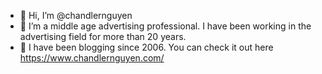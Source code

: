 - 👋 Hi, I’m @chandlernguyen
- 👀 I’m a middle age advertising professional. I have been working in the advertising field for more than 20 years. 
- 🌱 I have been blogging since 2006. You can check it out here https://www.chandlernguyen.com/

<!---
chandlernguyen/chandlernguyen is a ✨ special ✨ repository because its `README.md` (this file) appears on your GitHub profile.
You can click the Preview link to take a look at your changes.
--->
